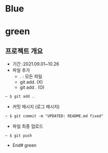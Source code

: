 # Blue
# green
## 프로젝트 개요
- 기간 :2021.09.01~10.26
- 파일 추가
    + . : 모든 파일
    + git add. (X)
    + git add . (O)
```markdown
~ $ git add .
```

- 커밋 메시지 (로그 메시지)
```markdown
~ $ git commit -m "UPDATED: README.md fixed"
```

- 파일 최종 업로드
```markdown
~ $ git push 
```

- End# green
